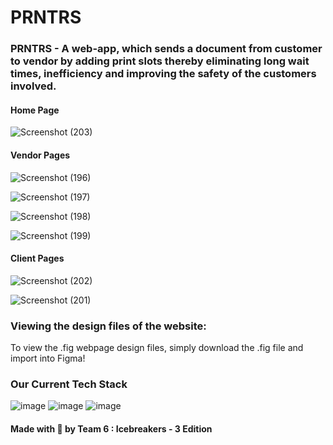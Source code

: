 # PRNTRS
### **PRNTRS** - A web-app, which sends a document from customer to vendor by adding print slots thereby eliminating long wait times, inefficiency and improving the safety of the customers involved.


#### Home Page
![Screenshot (203)](https://user-images.githubusercontent.com/73497800/129594127-daad5599-c13a-4d14-a9c5-a7a2e7ca7705.png)


#### Vendor Pages
![Screenshot (196)](https://user-images.githubusercontent.com/73497800/129594207-cb3c01bd-1e6a-4144-b2ce-1e4455454884.png)

![Screenshot (197)](https://user-images.githubusercontent.com/73497800/129594562-f84dde93-09cd-4a12-ad10-edda5d999d2b.png)

![Screenshot (198)](https://user-images.githubusercontent.com/73497800/129594764-4a54e1ff-b843-4406-a071-d8f3b4dd13f6.png)

![Screenshot (199)](https://user-images.githubusercontent.com/73497800/129595001-17890c07-a043-4315-a593-ab03877c8179.png)


#### Client Pages
![Screenshot (202)](https://user-images.githubusercontent.com/73497800/129595244-675b665e-134c-4150-99c1-0174f728bce7.png)  

![Screenshot (201)](https://user-images.githubusercontent.com/73497800/129595346-76ea9a04-0b1f-480d-a428-dc04d6063a97.png)
<br />

### **Viewing the design files of the website:** 
To view the .fig webpage design files, simply download the .fig file and import into Figma!
<br />

### Our Current Tech Stack
![image](https://img.shields.io/badge/HTML5-E34F26?style=for-the-badge&logo=html5&logoColor=white) ![image](	https://img.shields.io/badge/CSS3-1572B6?style=for-the-badge&logo=css3&logoColor=white) ![image](https://img.shields.io/badge/JavaScript-323330?style=for-the-badge&logo=javascript&logoColor=F7DF1E)
<br />
#### Made with 💙 by Team 6 : Icebreakers - 3 Edition
